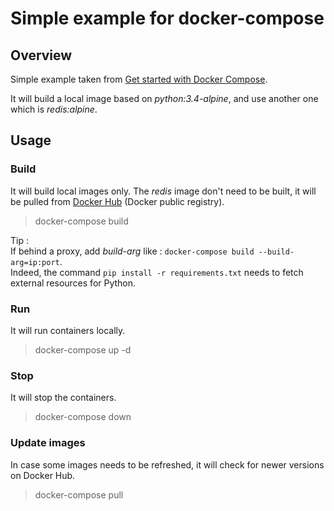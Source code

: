 # Simple example for docker-compose

## Overview

Simple example taken from [Get started with Docker Compose](https://docs.docker.com/compose/gettingstarted/).

It will build a local image based on _python:3.4-alpine_, and use another one which is _redis:alpine_.

## Usage

### Build

It will build local images only. The _redis_ image don't need to be built, it will be pulled from [Docker Hub](https://hub.docker.com/) (Docker public registry).

> docker-compose build

Tip :  
If behind a proxy, add _build-arg_ like : `docker-compose build --build-arg=ip:port`.  
Indeed, the command `pip install -r requirements.txt` needs to fetch external resources for Python.

### Run

It will run containers locally.

> docker-compose up -d

### Stop

It will stop the containers.

> docker-compose down

### Update images

In case some images needs to be refreshed, it will check for newer versions on Docker Hub.

> docker-compose pull
